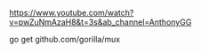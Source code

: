 https://www.youtube.com/watch?v=pwZuNmAzaH8&t=3s&ab_channel=AnthonyGG

go get github.com/gorilla/mux